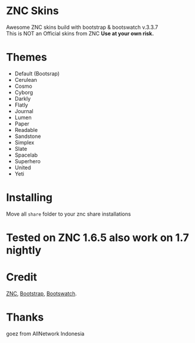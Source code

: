 # ZNC Skins
Awesome ZNC skins build with bootstrap &amp; bootswatch v.3.3.7<br />
This is NOT an Official skins from ZNC
<b>Use at your own risk. </b>

# Themes
<ul><li>Default (Bootsrap)</li>
<li>Cerulean</li>
<li>Cosmo</li>
<li>Cyborg</li>
<li>Darkly</li>
<li>Flatly</li>
<li>Journal</li>
<li>Lumen</li>
<li>Paper</li>
<li>Readable</li>
<li>Sandstone</li>
<li>Simplex</li>
<li>Slate</li>
<li>Spacelab</li>
<li>Superhero</li>
<li>United</li>
<li>Yeti</li></ul>
 
 # Installing
Move all <code>share</code> folder to your znc share installations

# Tested on ZNC 1.6.5 also work on 1.7 nightly

# Credit
<a href="//znc.in">ZNC</a>, <a href="https://getbootstrap.com/docs/3.3/">Bootstrap</a>, <a href="https://bootswatch.com/3/">Bootswatch</a>.

# Thanks
goez from AllNetwork Indonesia

